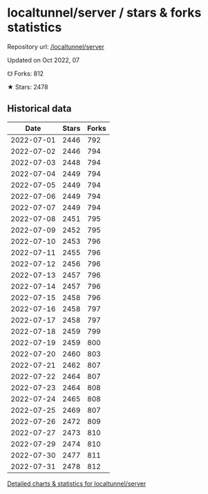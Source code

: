 # localtunnel/server / stars & forks statistics

Repository url: [/localtunnel/server](https://github.com/localtunnel/server)

Updated on Oct 2022, 07

☋ Forks: 812

★ Stars: 2478

## Historical data
| Date | Stars | Forks |
|------|-------|-------|
| 2022-07-01 | 2446 | 792 | 
| 2022-07-02 | 2446 | 794 | 
| 2022-07-03 | 2448 | 794 | 
| 2022-07-04 | 2449 | 794 | 
| 2022-07-05 | 2449 | 794 | 
| 2022-07-06 | 2449 | 794 | 
| 2022-07-07 | 2449 | 794 | 
| 2022-07-08 | 2451 | 795 | 
| 2022-07-09 | 2452 | 795 | 
| 2022-07-10 | 2453 | 796 | 
| 2022-07-11 | 2455 | 796 | 
| 2022-07-12 | 2456 | 796 | 
| 2022-07-13 | 2457 | 796 | 
| 2022-07-14 | 2457 | 796 | 
| 2022-07-15 | 2458 | 796 | 
| 2022-07-16 | 2458 | 797 | 
| 2022-07-17 | 2458 | 797 | 
| 2022-07-18 | 2459 | 799 | 
| 2022-07-19 | 2459 | 800 | 
| 2022-07-20 | 2460 | 803 | 
| 2022-07-21 | 2462 | 807 | 
| 2022-07-22 | 2464 | 807 | 
| 2022-07-23 | 2464 | 808 | 
| 2022-07-24 | 2465 | 808 | 
| 2022-07-25 | 2469 | 807 | 
| 2022-07-26 | 2472 | 809 | 
| 2022-07-27 | 2473 | 810 | 
| 2022-07-29 | 2474 | 810 | 
| 2022-07-30 | 2477 | 811 | 
| 2022-07-31 | 2478 | 812 | 


[Detailed charts & statistics for localtunnel/server](https://reviewgithub.com/rep/localtunnel/server)
